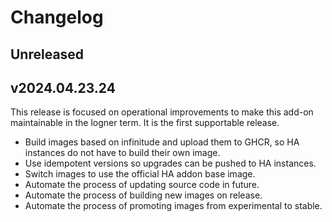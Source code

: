 # Changelog

## Unreleased

## v2024.04.23.24

This release is focused on operational improvements to make this add-on maintainable in the logner
term. It is the first supportable release.

* Build images based on infinitude and upload them to GHCR, so HA instances do not have to build their own image.
* Use idempotent versions so upgrades can be pushed to HA instances.
* Switch images to use the official HA addon base image.
* Automate the process of updating source code in future.
* Automate the process of building new images on release.
* Automate the process of promoting images from experimental to stable.
